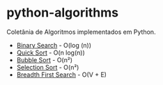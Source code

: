 # python-algorithms
Coletânia de Algoritmos implementados em Python.
- [Binary Search](https://github.com/Miralhas/python-algorithms/blob/main/Algorithms/binary_search.py) - O(log (n))
- [Quick Sort](https://github.com/Miralhas/python-algorithms/blob/main/Algorithms/quick_sort.py) - O(n log(n))
- [Bubble Sort](https://github.com/Miralhas/python-algorithms/blob/main/Algorithms/bubble_sort.py) - O(n²)
- [Selection Sort](https://github.com/Miralhas/python-algorithms/blob/main/Algorithms/selection_sort.py) - O(n²)
- [Breadth First Search](https://github.com/Miralhas/python-algorithms/blob/main/Algorithms/breadth_first_search.py) - O(V + E)
